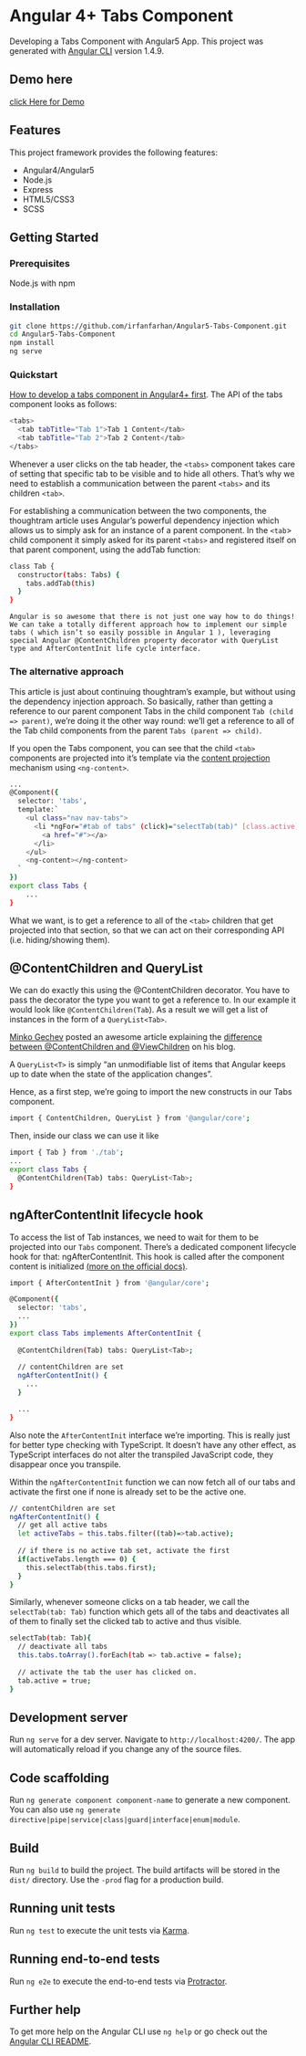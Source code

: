 # Angular 4+ Tabs Component

Developing a Tabs Component with Angular5 App. This project was generated with [Angular CLI](https://github.com/angular/angular-cli) version 1.4.9.

## Demo here

[click Here for Demo](https://irfanfarhan.github.io/Angular5-Tabs-Component)

## Features

This project framework provides the following features:

* Angular4/Angular5
* Node.js
* Express
* HTML5/CSS3
* SCSS

## Getting Started

### Prerequisites

Node.js with npm

### Installation

``` bash
git clone https://github.com/irfanfarhan/Angular5-Tabs-Component.git
cd Angular5-Tabs-Component
npm install
ng serve
```

### Quickstart

[How to develop a tabs component in Angular4+ first](https://blog.thoughtram.io/angular/2015/04/09/developing-a-tabs-component-in-angular-2.html). The API of the tabs component looks as follows:

``` bash
<tabs>
  <tab tabTitle="Tab 1">Tab 1 Content</tab>
  <tab tabTitle="Tab 2">Tab 2 Content</tab>
</tabs>
```

Whenever a user clicks on the tab header, the `<tabs>` component takes care of setting that specific tab to be visible and to hide all others. That’s why we need to establish a communication between the parent `<tabs>` and its children `<tab>`.

For establishing a communication between the two components, the thoughtram article uses Angular’s powerful dependency injection which allows us to simply ask for an instance of a parent component. In the `<tab`> child component it simply asked for its parent `<tabs>` and registered itself on that parent component, using the addTab function:

``` bash
class Tab {
  constructor(tabs: Tabs) {
    tabs.addTab(this)
  }
}
```

`Angular is so awesome that there is not just one way how to do things!
We can take a totally different approach how to implement our simple tabs ( which isn’t so easily possible in Angular 1 ), leveraging special Angular @ContentChildren property decorator with QueryList type and AfterContentInit life cycle interface.`

### The alternative approach

This article is just about continuing thoughtram’s example, but without using the dependency injection approach. So basically, rather than getting a reference to our parent component Tabs in the child component `Tab (child => parent)`, we’re doing it the other way round: we’ll get a reference to all of the Tab child components from the parent `Tabs (parent => child)`.

If you open the Tabs component, you can see that the child `<tab>` components are projected into it’s template via the [content projection](https://juristr.com/blog/2016/01/ng2-multi-content-projection/) mechanism using `<ng-content>`.

``` bash
...
@Component({
  selector: 'tabs',
  template:`
    <ul class="nav nav-tabs">
      <li *ngFor="#tab of tabs" (click)="selectTab(tab)" [class.active]="tab.active">
        <a href="#"></a>
      </li>
    </ul>
    <ng-content></ng-content>
  `
})
export class Tabs {
    ...
}
```

What we want, is to get a reference to all of the `<tab>` children that get projected into that section, so that we can act on their corresponding API (i.e. hiding/showing them).

## @ContentChildren and QueryList

We can do exactly this using the @ContentChildren decorator. You have to pass the decorator the type you want to get a reference to. In our example it would look like `@ContentChildren(Tab`). As a result we will get a list of instances in the form of a `QueryList<Tab>`.

[Minko Gechev](https://twitter.com/mgechev) posted an awesome article explaining the [difference between @ContentChildren and @ViewChildren](http://blog.mgechev.com/2016/01/23/angular2-viewchildren-contentchildren-difference-viewproviders/) on his blog.

A `QueryList<T>` is simply “an unmodifiable list of items that Angular keeps up to date when the state of the application changes”.

Hence, as a first step, we’re going to import the new constructs in our Tabs component.

``` bash
import { ContentChildren, QueryList } from '@angular/core';
```

Then, inside our class we can use it like

``` bash
import { Tab } from './tab';
...
export class Tabs {
  @ContentChildren(Tab) tabs: QueryList<Tab>;
}
```

## ngAfterContentInit lifecycle hook

To access the list of Tab instances, we need to wait for them to be projected into our `Tabs` component. There’s a dedicated component lifecycle hook for that: ngAfterContentInit. This hook is called after the component content is initialized [(more on the official docs)](https://angular.io/guide/lifecycle-hooks).

``` bash
import { AfterContentInit } from '@angular/core';

@Component({
  selector: 'tabs',
  ...
})
export class Tabs implements AfterContentInit {
  
  @ContentChildren(Tab) tabs: QueryList<Tab>;
  
  // contentChildren are set
  ngAfterContentInit() {
    ...
  }

  ...
}
```

Also note the `AfterContentInit` interface we’re importing. This is really just for better type checking with TypeScript. It doesn’t have any other effect, as TypeScript interfaces do not alter the transpiled JavaScript code, they disappear once you transpile.

Within the `ngAfterContentInit` function we can now fetch all of our tabs and activate the first one if none is already set to be the active one.

``` bash
// contentChildren are set
ngAfterContentInit() {
  // get all active tabs
  let activeTabs = this.tabs.filter((tab)=>tab.active);
  
  // if there is no active tab set, activate the first
  if(activeTabs.length === 0) {
    this.selectTab(this.tabs.first);
  }
}
```

Similarly, whenever someone clicks on a tab header, we call the `selectTab(tab: Tab)` function which gets all of the tabs and deactivates all of them to finally set the clicked tab to active and thus visible.

``` bash
selectTab(tab: Tab){
  // deactivate all tabs
  this.tabs.toArray().forEach(tab => tab.active = false);
  
  // activate the tab the user has clicked on.
  tab.active = true;
}
```

## Development server

Run `ng serve` for a dev server. Navigate to `http://localhost:4200/`. The app will automatically reload if you change any of the source files.

## Code scaffolding

Run `ng generate component component-name` to generate a new component. You can also use `ng generate directive|pipe|service|class|guard|interface|enum|module`.

## Build

Run `ng build` to build the project. The build artifacts will be stored in the `dist/` directory. Use the `-prod` flag for a production build.

## Running unit tests

Run `ng test` to execute the unit tests via [Karma](https://karma-runner.github.io).

## Running end-to-end tests

Run `ng e2e` to execute the end-to-end tests via [Protractor](http://www.protractortest.org/).

## Further help

To get more help on the Angular CLI use `ng help` or go check out the [Angular CLI README](https://github.com/angular/angular-cli/blob/master/README.md).

